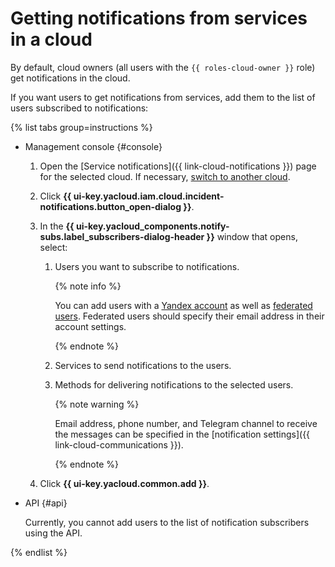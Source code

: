 # Getting notifications from services in a cloud

By default, cloud owners (all users with the `{{ roles-cloud-owner }}` role) get notifications in the cloud.

If you want users to get notifications from services, add them to the list of users subscribed to notifications:

{% list tabs group=instructions %}

- Management console {#console}

   1. Open the [Service notifications]({{ link-cloud-notifications }}) page for the selected cloud. If necessary, [switch to another cloud](switch-cloud.md).
   1. Click **{{ ui-key.yacloud.iam.cloud.incident-notifications.button_open-dialog }}**.
   1. In the **{{ ui-key.yacloud_components.notify-subs.label_subscribers-dialog-header }}** window that opens, select:

      1. Users you want to subscribe to notifications.

         {% note info %}

         You can add users with a [Yandex account](../../../iam/concepts/users/accounts.md#passport) as well as [federated users](../../../iam/concepts/users/accounts.md#saml-federation). Federated users should specify their email address in their account settings.

         {% endnote %}

      1. Services to send notifications to the users.
      1. Methods for delivering notifications to the selected users.

         {% note warning %}

         Email address, phone number, and Telegram channel to receive the messages can be specified in the [notification settings]({{ link-cloud-communications }}).

         {% endnote %}

   1. Click **{{ ui-key.yacloud.common.add }}**.

- API {#api}

   Currently, you cannot add users to the list of notification subscribers using the API.

{% endlist %}
